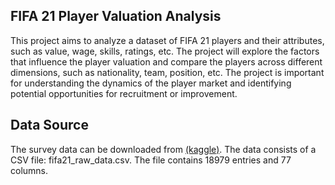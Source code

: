 ## FIFA 21 Player Valuation Analysis
This project aims to analyze a dataset of FIFA 21 players and their attributes, such as value, wage, skills, ratings, etc. The project will explore the factors that influence the player valuation and compare the players across different dimensions, such as nationality, team, position, etc. The project is important for understanding the dynamics of the player market and identifying potential opportunities for recruitment or improvement.

## Data Source
The survey data can be downloaded from [(kaggle)](https://www.kaggle.com/datasets/yagunnersya/fifa-21-messy-raw-dataset-for-cleaning-exploring?select=fifa21_raw_data.csv%E2%80%8B). The data consists of a CSV file: fifa21_raw_data.csv. The file contains 18979 entries and 77 columns.

